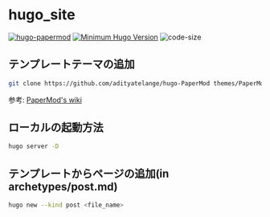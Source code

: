 # hugo_site

[![hugo-papermod](https://img.shields.io/badge/Hugo--Themes-@PaperMod-blue)](https://themes.gohugo.io/themes/hugo-papermod/)
[![Minimum Hugo Version](https://img.shields.io/static/v1?label=min-HUGO-version&message=0.83.0&color=blue&logo=hugo)](https://github.com/gohugoio/hugo/releases/tag/v0.83.0)
![code-size](https://img.shields.io/github/languages/code-size/adityatelange/hugo-PaperMod)

## テンプレートテーマの追加

```sh
git clone https://github.com/adityatelange/hugo-PaperMod themes/PaperMod --depth=1
```

参考: [PaperMod's wiki](https://github.com/adityatelange/hugo-PaperMod/wiki)

## ローカルの起動方法

```sh
hugo server -D
```

## テンプレートからページの追加(in archetypes/post.md)

```sh
hugo new --kind post <file_name>
```
